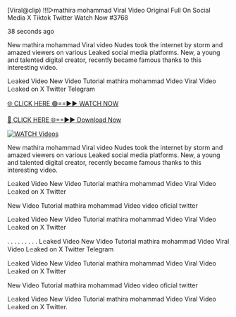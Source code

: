 [Viral@clip) !!!▷mathira mohammad Viral Video Original Full On Social Media X Tiktok Twitter  Watch Now #3768

38 seconds ago

New mathira mohammad Viral video Nudes took the internet by storm and amazed viewers on various Leaked social media platforms. New, a young and talented digital creator, recently became famous thanks to this interesting video.

L𝚎aked Video New Video Tutorial mathira mohammad Video Viral Video L𝚎aked on X Twitter Telegram

[🌐 CLICK HERE 🟢==►► WATCH NOW](https://t.co/CsbdxKwbQM)

[🔴 CLICK HERE 🌐==►► Download Now](https://t.co/CsbdxKwbQM)

[![WATCH Videos](https://i.imgur.com/RPj6FCy.gif)](https://t.co/CsbdxKwbQM)

New mathira mohammad Viral video Nudes took the internet by storm and amazed viewers on various Leaked social media platforms. New, a young and talented digital creator, recently became famous thanks to this interesting video.

L𝚎aked Video New Video Tutorial mathira mohammad Video Viral Video L𝚎aked on X Twitter

New Video Tutorial mathira mohammad Video video oficial twitter

L𝚎aked Video New Video Tutorial mathira mohammad Video Viral Video L𝚎aked on X Twitter

. . . . . . . . . L𝚎aked Video New Video Tutorial mathira mohammad Video Viral Video L𝚎aked on X Twitter Telegram

L𝚎aked Video New Video Tutorial mathira mohammad Video Viral Video L𝚎aked on X Twitter

New Video Tutorial mathira mohammad Video video oficial twitter

L𝚎aked Video New Video Tutorial mathira mohammad Video Viral Video L𝚎aked on X Twitter.
